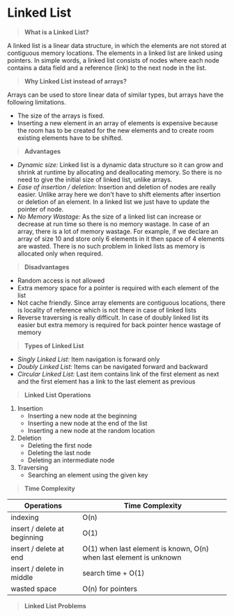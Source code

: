 # Linked List

> **What is a Linked List?**

A linked list is a linear data structure, in which the elements are not stored at contiguous memory locations. The elements in a linked list are linked using pointers. In simple words, a linked list consists of nodes where each node contains a data field and a reference (link) to the next node in the list. 

> **Why Linked List instead of arrays?**

Arrays can be used to store linear data of similar types, but arrays have the following limitations.

* The size of the arrays is fixed.
* Inserting a new element in an array of elements is expensive because the room has to be created for the new elements and to create room existing elements have to be shifted.

> **Advantages**

* _Dynamic size:_ Linked list is a dynamic data structure so it can grow and shrink at runtime by allocating and deallocating memory. So there is no need to give the initial size of linked list, unlike arrays.
* _Ease of insertion / deletion:_ Insertion and deletion of nodes are really easier. Unlike array here we don't have to shift elements after insertion or deletion of an element. In a linked list we just have to update the pointer of node.
* _No Memory Wastage:_ As the size of a linked list can increase or decrease at run time so there is no memory wastage. In case of an array, there is a lot of memory wastage. For example, if we declare an array of size 10 and store only 6 elements in it then space of 4 elements are wasted. There is no such problem in linked lists as memory is allocated only when required.

> **Disadvantages**

* Random access is not allowed
* Extra memory space for a pointer is required with each element of the list
* Not cache friendly. Since array elements are contiguous locations, there is locality of reference which is not there in case of linked lists
* Reverse traversing is really difficult. In case of doubly linked list its easier but extra memory is required for back pointer hence wastage of memory 

> **Types of Linked List**

* _Singly Linked List:_ Item navigation is forward only
* _Doubly Linked List:_ Items can be navigated forward and backward
* _Circular Linked List:_ Last item contains link of the first element as next and the first element has a link to the last element as previous

> **Linked List Operations**

1. Insertion
   * Inserting a new node at the beginning
   * Inserting a new node at the end of the list
   * Inserting a new node at the random location
2. Deletion
   * Deleting the first node
   * Deleting the last node
   * Deleting an intermediate node
3. Traversing
   * Searching an element using the given key

> **Time Complexity**

| Operations                   | Time Complexity                                              |
| ---------------------------- | ------------------------------------------------------------ |
| indexing                     | O(n)                                                         |
| insert / delete at beginning | O(1)                                                         |
| insert / delete at end       | O(1) when last element is known, O(n) when last element is unknown |
| insert / delete in middle    | search time + O(1)                                           |
| wasted space                 | O(n) for pointers                                            |

> **Linked List Problems**